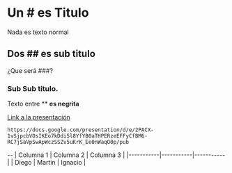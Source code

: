 # Un # es Titulo
Nada es texto normal
## Dos ## es sub titulo
¿Que será ###?
### Sub Sub titulo.
Texto entre ** **es negrita**  


[Link a la presentación](https://docs.google.com/presentation/d/e/2PACX-1vSjpcbVOsIKEo7kDdi5l8YfYB0aTHPERzeEFFyCfBM6-RC7jSaVpSwApWczSSZv5uKrK_Ee0nWaqO0p/pub)

``` 
https://docs.google.com/presentation/d/e/2PACX-1vSjpcbVOsIKEo7kDdi5l8YfYB0aTHPERzeEFFyCfBM6-RC7jSaVpSwApWczSSZv5uKrK_Ee0nWaqO0p/pub
```
--
| Columna 1 | Columna 2 | Columna 3 |
|-----------|-----------|-----------|
| Diego | Martin | Ignacio |

